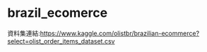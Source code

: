# brazil_ecomerce
資料集連結:https://www.kaggle.com/olistbr/brazilian-ecommerce?select=olist_order_items_dataset.csv
